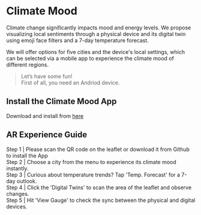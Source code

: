 # Climate Mood  
Climate change significantly impacts mood and energy levels. 
We propose visualizing local sentiments through a physical device and 
its digital twin using emoji face filters and a 7-day temperature forecast.   

We will offer options for five cities and the device's local settings,
which can be selected via a mobile app to experience the climate mood
of different regions.  

  

>Let’s have some fun!  
>First of all, you need an Andriod device.  
## Install the Climate Mood App
Download and install from [here](<https://github.com/CASA0019-Temperature-Mood-App/ClimateMoodApp/raw/main/climatemood.apk>) 

## AR Experience Guide
Step 1 |  Please scan the QR code on the leaflet or download it from Github to install the App  
Step 2 |  Choose a city from the menu to experience its climate mood instantly.  
Step 3 |  Curious about temperature trends? Tap 'Temp. Forecast' for a 7-day outlook.  
Step 4 |  Click the 'Digital Twins' to scan the area of the leaflet and observe changes.  
Step 5 |  Hit 'View Gauge' to check the sync between the physical and digital devices.  


